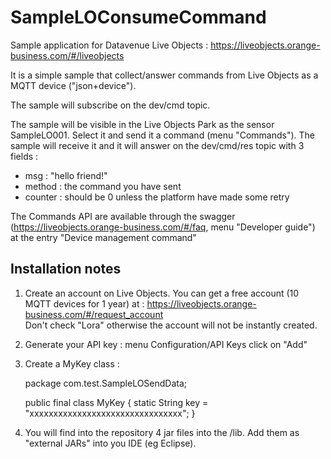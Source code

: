 # SampleLOConsumeCommand

Sample application for Datavenue Live Objects : https://liveobjects.orange-business.com/#/liveobjects

It is a simple sample that collect/answer commands from Live Objects as a MQTT device ("json+device").

The sample will subscribe on the dev/cmd topic.

The sample will be visible in the Live Objects Park as the sensor SampleLO001. Select it and send it a command (menu "Commands"). The sample will receive it and it will answer on the dev/cmd/res topic with 3 fields : 
- msg : "hello friend!"
- method : the command you have sent
- counter : should be 0 unless the platform have made some retry

The Commands API are available through the swagger (https://liveobjects.orange-business.com/#/faq, menu "Developer guide") at the entry "Device management command"<br>


<h2> Installation notes </h2>

1) Create an account on Live Objects. You can get a free account (10 MQTT devices for 1 year) at : https://liveobjects.orange-business.com/#/request_account <br>
Don't check "Lora" otherwise the account will not be instantly created.

2) Generate your API key : menu Configuration/API Keys click on "Add"

3) Create a MyKey class : <br>


	package com.test.SampleLOSendData; 
	
	public final class MyKey { 
		static String key = "xxxxxxxxxxxxxxxxxxxxxxxxxxxxxxxx"; 
	}


4) You will find into the repository 4 jar files into the /lib. Add them as "external JARs" into you IDE (eg Eclipse).
